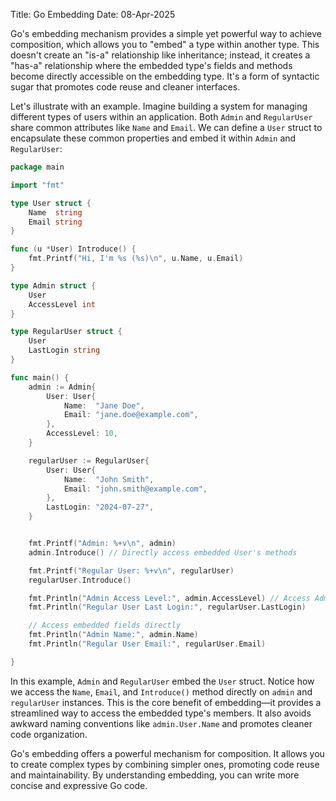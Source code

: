 Title: Go Embedding
Date: 08-Apr-2025

Go's embedding mechanism provides a simple yet powerful way to achieve composition, which allows you to "embed" a type within another type.  This doesn't create an "is-a" relationship like inheritance; instead, it creates a "has-a" relationship where the embedded type's fields and methods become directly accessible on the embedding type.  It's a form of syntactic sugar that promotes code reuse and cleaner interfaces.

Let's illustrate with an example. Imagine building a system for managing different types of users within an application.  Both `Admin` and `RegularUser` share common attributes like `Name` and `Email`. We can define a `User` struct to encapsulate these common properties and embed it within `Admin` and `RegularUser`:

```go
package main

import "fmt"

type User struct {
    Name  string
    Email string
}

func (u *User) Introduce() {
    fmt.Printf("Hi, I'm %s (%s)\n", u.Name, u.Email)
}

type Admin struct {
    User
    AccessLevel int
}

type RegularUser struct {
    User
    LastLogin string
}

func main() {
    admin := Admin{
        User: User{
            Name:  "Jane Doe",
            Email: "jane.doe@example.com",
        },
        AccessLevel: 10,
    }

    regularUser := RegularUser{
        User: User{
            Name:  "John Smith",
            Email: "john.smith@example.com",
        },
        LastLogin: "2024-07-27",
    }


    fmt.Printf("Admin: %+v\n", admin)
    admin.Introduce() // Directly access embedded User's methods

    fmt.Printf("Regular User: %+v\n", regularUser)
    regularUser.Introduce()

    fmt.Println("Admin Access Level:", admin.AccessLevel) // Access Admin-specific fields
    fmt.Println("Regular User Last Login:", regularUser.LastLogin)

    // Access embedded fields directly
    fmt.Println("Admin Name:", admin.Name)
    fmt.Println("Regular User Email:", regularUser.Email)

}

```

In this example, `Admin` and `RegularUser` embed the `User` struct. Notice how we access the `Name`, `Email`, and `Introduce()` method directly on `admin` and `regularUser` instances. This is the core benefit of embedding—it provides a streamlined way to access the embedded type's members.  It also avoids awkward naming conventions like `admin.User.Name` and promotes cleaner code organization.

Go's embedding offers a powerful mechanism for composition.  It allows you to create complex types by combining simpler ones, promoting code reuse and maintainability. By understanding embedding, you can write more concise and expressive Go code.
